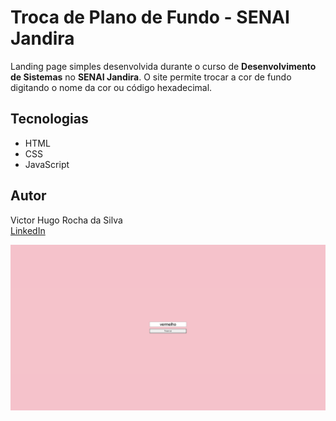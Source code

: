 # Troca de Plano de Fundo - SENAI Jandira

Landing page simples desenvolvida durante o curso de **Desenvolvimento de Sistemas** no **SENAI Jandira**. O site permite trocar a cor de fundo digitando o nome da cor ou código hexadecimal.

## Tecnologias
- HTML  
- CSS  
- JavaScript

## Autor
Victor Hugo Rocha da Silva  
[LinkedIn](https://www.linkedin.com/in/victor-hugo-rocha-da-silva)

![Preview do site](./Captura%20de%20tela.png)
